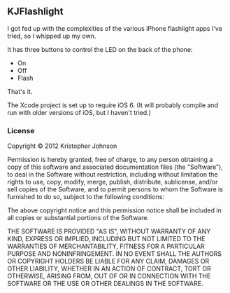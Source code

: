 ## KJFlashlight

I got fed up with the complexities of the various iPhone flashlight apps I've tried, so I whipped up my own.

It has three buttons to control the LED on the back of the phone:

- On
- Off
- Flash

That's it.

The Xcode project is set up to require iOS 6.  (It will probably compile and run with older versions of iOS, but I haven't tried.)


### License

Copyright &copy; 2012 Kristopher Johnson

Permission is hereby granted, free of charge, to any person obtaining a copy of this software and associated documentation files (the "Software"), to deal in the Software without restriction, including without limitation the rights to use, copy, modify, merge, publish, distribute, sublicense, and/or sell copies of the Software, and to permit persons to whom the Software is furnished to do so, subject to the following conditions:

The above copyright notice and this permission notice shall be included in all copies or substantial portions of the Software.

THE SOFTWARE IS PROVIDED "AS IS", WITHOUT WARRANTY OF ANY KIND, EXPRESS OR IMPLIED, INCLUDING BUT NOT LIMITED TO THE WARRANTIES OF MERCHANTABILITY, FITNESS FOR A PARTICULAR PURPOSE AND NONINFRINGEMENT. IN NO EVENT SHALL THE AUTHORS OR COPYRIGHT HOLDERS BE LIABLE FOR ANY CLAIM, DAMAGES OR OTHER LIABILITY, WHETHER IN AN ACTION OF CONTRACT, TORT OR OTHERWISE, ARISING FROM, OUT OF OR IN CONNECTION WITH THE SOFTWARE OR THE USE OR OTHER DEALINGS IN THE SOFTWARE.
